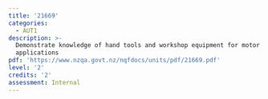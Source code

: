 ```yaml
---
title: '21669'
categories:
  - AUT1
description: >-
  Demonstrate knowledge of hand tools and workshop equipment for motor industry
  applications
pdf: 'https://www.nzqa.govt.nz/nqfdocs/units/pdf/21669.pdf'
level: '2'
credits: '2'
assessment: Internal
---
```


